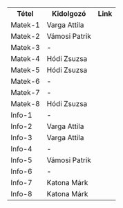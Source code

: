 <table>

<tr><th>Tétel</th> <th>Kidolgozó</th><th>Link</th></tr>

<tr> <td> Matek-1 <td> Varga Attila 
<tr> <td> Matek-2 <td> Vámosi Patrik
<tr> <td> Matek-3 <td> -
<tr> <td> Matek-4 <td> Hódi Zsuzsa
<tr> <td> Matek-5 <td> Hódi Zsuzsa
<tr> <td> Matek-6 <td> -
<tr> <td> Matek-7 <td> -
<tr> <td> Matek-8 <td> Hódi Zsuzsa
<tr> <td> Info-1 <td> -
<tr> <td> Info-2 <td> Varga Attila  
<tr> <td> Info-3 <td> Varga Attila
<tr> <td> Info-4 <td> -
<tr> <td> Info-5 <td> Vámosi Patrik
<tr> <td> Info-6 <td> -
<tr> <td> Info-7 <td> Katona Márk
<tr> <td> Info-8 <td> Katona Márk

</table>
